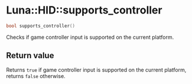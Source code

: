 # Luna::HID::supports_controller

```c++
bool supports_controller()
```

Checks if game controller input is supported on the current platform. 



## Return value
Returns `true` if game controller input is supported on the current platform, returns `false` otherwise. 

